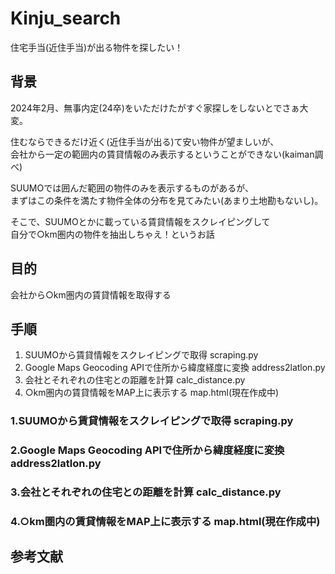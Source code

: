 # Kinju_search
住宅手当(近住手当)が出る物件を探したい！

## 背景
2024年2月、無事内定(24卒)をいただけたがすぐ家探しをしないとでさぁ大変。  

住むならできるだけ近く(近住手当が出る)て安い物件が望ましいが、  
会社から一定の範囲内の賃貸情報のみ表示するということができない(kaiman調べ)

SUUMOでは囲んだ範囲の物件のみを表示するものがあるが、  
まずはこの条件を満たす物件全体の分布を見てみたい(あまり土地勘もないし)。  

そこで、SUUMOとかに載っている賃貸情報をスクレイピングして  
自分で○km圏内の物件を抽出しちゃえ！というお話

## 目的
会社から○km圏内の賃貸情報を取得する

## 手順
1. SUUMOから賃貸情報をスクレイピングで取得 scraping.py
2. Google Maps Geocoding APIで住所から緯度経度に変換 address2latlon.py
3. 会社とそれぞれの住宅との距離を計算 calc_distance.py
4. ○km圏内の賃貸情報をMAP上に表示する map.html(現在作成中)

### 1.SUUMOから賃貸情報をスクレイピングで取得 scraping.py
### 2.Google Maps Geocoding APIで住所から緯度経度に変換 address2latlon.py
### 3.会社とそれぞれの住宅との距離を計算 calc_distance.py
### 4.○km圏内の賃貸情報をMAP上に表示する map.html(現在作成中)

## 参考文献
[]()
